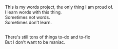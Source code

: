 This is my words project, the only thing I am proud of.<br/>
I learn words with this thing.<br/>
Sometimes not words.<br/>
Sometimes don't learn.<br/><br/>

There's still tons of things to-do and to-fix<br/>
But I don't want to be maniac.